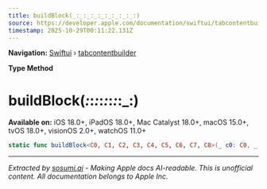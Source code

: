 ```yaml
---
title: buildBlock(_:_:_:_:_:_:_:_:_:)
source: https://developer.apple.com/documentation/swiftui/tabcontentbuilder/buildblock(_:_:_:_:_:_:_:_:_:)
timestamp: 2025-10-29T00:11:22.131Z
---
```


**Navigation:** [Swiftui](/documentation/swiftui) › [tabcontentbuilder](/documentation/swiftui/tabcontentbuilder)

**Type Method**

# buildBlock(_:_:_:_:_:_:_:_:_:)

**Available on:** iOS 18.0+, iPadOS 18.0+, Mac Catalyst 18.0+, macOS 15.0+, tvOS 18.0+, visionOS 2.0+, watchOS 11.0+

```swift
static func buildBlock<C0, C1, C2, C3, C4, C5, C6, C7, C8>(_ c0: C0, _ c1: C1, _ c2: C2, _ c3: C3, _ c4: C4, _ c5: C5, _ c6: C6, _ c7: C7, _ c8: C8) -> some TabContent<TabValue> where TabValue == C0.TabValue, C0 : TabContent, C1 : TabContent, C2 : TabContent, C3 : TabContent, C4 : TabContent, C5 : TabContent, C6 : TabContent, C7 : TabContent, C8 : TabContent, C0.TabValue == C1.TabValue, C1.TabValue == C2.TabValue, C2.TabValue == C3.TabValue, C3.TabValue == C4.TabValue, C4.TabValue == C5.TabValue, C5.TabValue == C6.TabValue, C6.TabValue == C7.TabValue, C7.TabValue == C8.TabValue
```

---

*Extracted by [sosumi.ai](https://sosumi.ai) - Making Apple docs AI-readable.*
*This is unofficial content. All documentation belongs to Apple Inc.*
